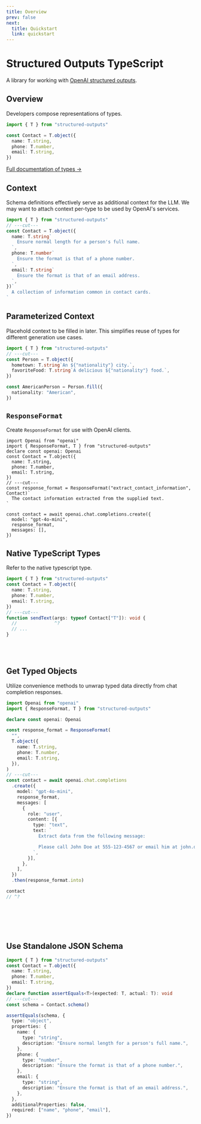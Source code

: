 ```yaml
---
title: Overview
prev: false
next:
  title: Quickstart
  link: quickstart
---
```


# Structured Outputs TypeScript

A library for working with
[OpenAI structured outputs](https://platform.openai.com/docs/guides/structured-outputs).

## Overview

Developers compose representations of types.

```ts twoslash
import { T } from "structured-outputs"

const Contact = T.object({
  name: T.string,
  phone: T.number,
  email: T.string,
})
```

[Full documentation of types &rarr;](./types.md)

## Context

Schema definitions effectively serve as additional context for the LLM. We may want to attach
context per-type to be used by OpenAI's services.

```ts twoslash
import { T } from "structured-outputs"
// ---cut---
const Contact = T.object({
  name: T.string`
    Ensure normal length for a person's full name.
  `,
  phone: T.number`
    Ensure the format is that of a phone number.
  `,
  email: T.string`
    Ensure the format is that of an email address.
  `,
})`
  A collection of information common in contact cards.
`
```

## Parameterized Context

Placehold context to be filled in later. This simplifies reuse of types for different generation use
cases.

```ts twoslash
import { T } from "structured-outputs"
// ---cut---
const Person = T.object({
  hometown: T.string`An ${"nationality"} city.`,
  favoriteFood: T.string`A delicious ${"nationality"} food.`,
})

const AmericanPerson = Person.fill({
  nationality: "American",
})
```

## `ResponseFormat`

Create `ResponseFormat` for use with OpenAI clients.

```ts{1-3,7} twoslash
import Openai from "openai"
import { ResponseFormat, T } from "structured-outputs"
declare const openai: Openai
const Contact = T.object({
  name: T.string,
  phone: T.number,
  email: T.string,
})
// ---cut---
const response_format = ResponseFormat("extract_contact_information", Contact)`
  The contact information extracted from the supplied text.
`

const contact = await openai.chat.completions.create({
  model: "gpt-4o-mini",
  response_format,
  messages: [],
})
```

## Native TypeScript Types

Refer to the native typescript type.

```ts twoslash
import { T } from "structured-outputs"
const Contact = T.object({
  name: T.string,
  phone: T.number,
  email: T.string,
})
// ---cut---
function sendText(args: typeof Contact["T"]): void {
  //              ^?
  // ...
}
```

<br />
<br />

## Get Typed Objects

Utilize convenience methods to unwrap typed data directly from chat completion responses.

```ts twoslash
import Openai from "openai"
import { ResponseFormat, T } from "structured-outputs"

declare const openai: Openai

const response_format = ResponseFormat(
  "",
  T.object({
    name: T.string,
    phone: T.number,
    email: T.string,
  }),
)
// ---cut---
const contact = await openai.chat.completions
  .create({
    model: "gpt-4o-mini",
    response_format,
    messages: [
      {
        role: "user",
        content: [{
          type: "text",
          text: `
            Extract data from the following message:

            Please call John Doe at 555-123-4567 or email him at john.doe@example.com.
          `,
        }],
      },
    ],
  })
  .then(response_format.into)

contact
// ^?
```

<br />
<br />
<br />
<br />

## Use Standalone JSON Schema

```ts twoslash
import { T } from "structured-outputs"
const Contact = T.object({
  name: T.string,
  phone: T.number,
  email: T.string,
})
declare function assertEquals<T>(expected: T, actual: T): void
// ---cut---
const schema = Contact.schema()

assertEquals(schema, {
  type: "object",
  properties: {
    name: {
      type: "string",
      description: "Ensure normal length for a person's full name.",
    },
    phone: {
      type: "number",
      description: "Ensure the format is that of a phone number.",
    },
    email: {
      type: "string",
      description: "Ensure the format is that of an email address.",
    },
  },
  additionalProperties: false,
  required: ["name", "phone", "email"],
})
```
